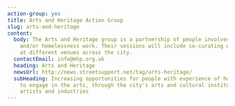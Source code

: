 ```yaml
---
action-group: yes
title: Arts and Heritage Action Group
slug: arts-and-heritage
content:
  body: The Arts and Heritage group is a partnership of people involved in arts
    and/or homelessness work. Their sessions will include co-curating workshops
    at different venues across the city.
  contactEmail: info@mhp.org.uk
  heading: Arts and Heritage
  newsUrl: http://news.streetsupport.net/tag/arts-heritage/
  subHeading: Increasing opportunities for people with experience of homelessness
    to engage in the arts, through the city's arts and cultural institutions,
    artists and industries
---
```

